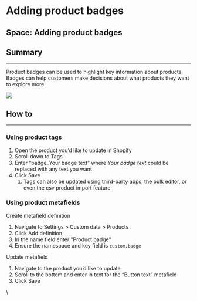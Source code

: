 # Adding product badges

## Space: Adding product badges

## Summary <a href="#h_c992d077a4" id="h_c992d077a4"></a>

***

Product badges can be used to highlight key information about products. Badges can help customers make decisions about what products they want to explore more.

[![](https://downloads.intercomcdn.com/i/o/1200201854/a2419c4243573ac44cc259f6/CleanShot+2024-10-01+at+11_28_23%402x.png?expires=1744834500\&signature=4cc5a517789bdfb89078f3f1d0598cf2fc30d5de40035963472d8959f7ee12d3\&req=dSInFst%2BnIlaXfMW1HO4zSJjKU8J9MnkbYcdYKH7Y8PEMo1z%2Bhg2pVsYuTsZ%0Aw9LTF1Kn9zdib8h57gs%3D%0A)](https://downloads.intercomcdn.com/i/o/1200201854/a2419c4243573ac44cc259f6/CleanShot+2024-10-01+at+11_28_23%402x.png?expires=1744834500\&signature=4cc5a517789bdfb89078f3f1d0598cf2fc30d5de40035963472d8959f7ee12d3\&req=dSInFst%2BnIlaXfMW1HO4zSJjKU8J9MnkbYcdYKH7Y8PEMo1z%2Bhg2pVsYuTsZ%0Aw9LTF1Kn9zdib8h57gs%3D%0A)

## How to <a href="#h_7c0e773547" id="h_7c0e773547"></a>

***

### Using product tags <a href="#h_f2e0a08411" id="h_f2e0a08411"></a>

1. Open the product you’d like to update in Shopify
2. Scroll down to Tags
3. Enter “badge\_Your badge text” where _Your badge text_ could be replaced with any text you want
4. Click Save
   1. Tags can also be updated using third-party apps, the bulk editor, or even the csv product import feature

### Using product metafields <a href="#h_1611f5b6d5" id="h_1611f5b6d5"></a>

Create metafield definition

1. Navigate to Settings > Custom data > Products
2. Click Add definition
3. In the name field enter "Product badge"
4. Ensure the namespace and key field is `custom.badge`

Update metafield

1. Navigate to the product you’d like to update
2. Scroll to the bottom and enter in text for the “Button text” metafield
3. Click Save

\
